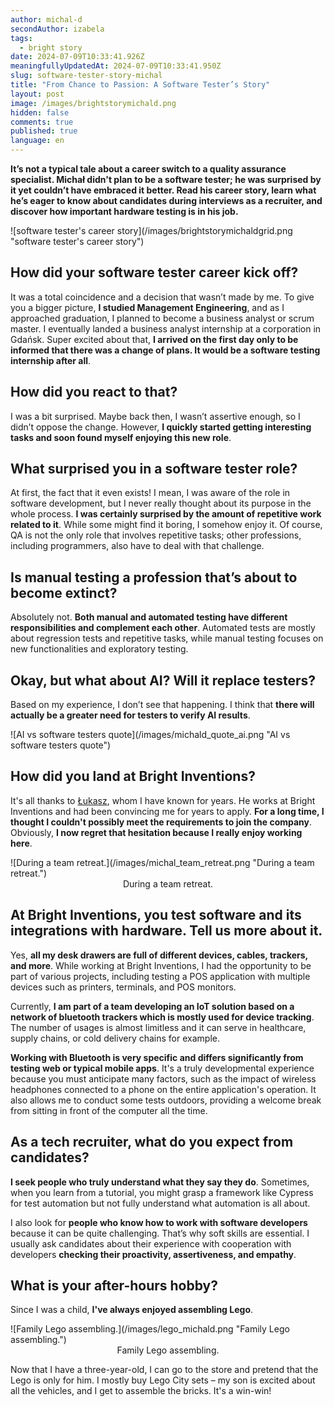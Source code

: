 ```yaml
---
author: michal-d
secondAuthor: izabela
tags:
  - bright story
date: 2024-07-09T10:33:41.926Z
meaningfullyUpdatedAt: 2024-07-09T10:33:41.950Z
slug: software-tester-story-michal
title: "From Chance to Passion: A Software Tester’s Story"
layout: post
image: /images/brightstorymichald.png
hidden: false
comments: true
published: true
language: en
---
```

**It’s not a typical tale about a career switch to a quality assurance specialist. Michał didn't plan to be a software tester; he was surprised by it yet couldn’t have embraced it better. Read his career story, learn what he’s eager to know about candidates during interviews as a recruiter, and discover how important hardware testing is in his job.**

<div className="image">![software tester's career story](/images/brightstorymichaldgrid.png "software tester's career story")</div>

## How did your software tester career kick off?

It was a total coincidence and a decision that wasn’t made by me. To give you a bigger picture, **I studied Management Engineering**, and as I approached graduation, I planned to become a business analyst or scrum master. I eventually landed a business analyst internship at a corporation in Gdańsk. Super excited about that, **I arrived on the first day only to be informed that there was a change of plans. It would be a software testing internship after all**.

## How did you react to that?

I was a bit surprised. Maybe back then, I wasn’t assertive enough, so I didn’t oppose the change. However, **I quickly started getting interesting tasks and soon found myself enjoying this new role**.

## What surprised you in a software tester role?

At first, the fact that it even exists! I mean, I was aware of the role in software development, but I never really thought about its purpose in the whole process. **I was certainly surprised by the amount of repetitive work related to it**. While some might find it boring, I somehow enjoy it. Of course, QA is not the only role that involves repetitive tasks; other professions, including programmers, also have to deal with that challenge.

## Is manual testing a profession that’s about to become extinct?

Absolutely not. **Both manual and automated testing have different responsibilities and complement each other**. Automated tests are mostly about regression tests and repetitive tasks, while manual testing focuses on new functionalities and exploratory testing.

## Okay, but what about AI? Will it replace testers?

Based on my experience, I don’t see that happening. I think that **there will actually be a greater need for testers to verify AI results**.

<div className="image">![AI vs software testers quote](/images/michald_quote_ai.png "AI vs software testers quote")</div>

## How did you land at Bright Inventions?

It's all thanks to [Łukasz](/about-us/lukasz/), whom I have known for years. He works at Bright Inventions and had been convincing me for years to apply. **For a long time, I thought I couldn't possibly meet the requirements to join the company**. Obviously, **I now regret that hesitation because I really enjoy working here**.

<div className="image">![During a team retreat.](/images/michal_team_retreat.png "During a team retreat.")</div>

<center> During a team retreat. </center>

## At Bright Inventions, you test software and its integrations with hardware. Tell us more about it.

Yes, **all my desk drawers are full of different devices, cables, trackers, and more**. While working at Bright Inventions, I had the opportunity to be part of various projects, including testing a POS application with multiple devices such as printers, terminals, and POS monitors. 

Currently, **I am part of a team developing an IoT solution based on a network of bluetooth trackers which is mostly used for device tracking**. The number of usages is almost limitless and it can serve in healthcare, supply chains, or cold delivery chains for example. 

**Working with Bluetooth is very specific and differs significantly from testing web or typical mobile apps**. It's a truly developmental experience because you must anticipate many factors, such as the impact of wireless headphones connected to a phone on the entire application's operation. It also allows me to conduct some tests outdoors, providing a welcome break from sitting in front of the computer all the time.

## As a tech recruiter, what do you expect from candidates?

**I seek people who truly understand what they say they do**. Sometimes, when you learn from a tutorial, you might grasp a framework like Cypress for test automation but not fully understand what automation is all about.

I also look for **people who know how to work with software developers** because it can be quite challenging. That’s why soft skills are essential. I usually ask candidates about their experience with cooperation with developers **checking their proactivity, assertiveness, and empathy**.

## What is your after-hours hobby?

Since I was a child, **I've always enjoyed assembling Lego**.

<div className="image">![Family Lego assembling.](/images/lego_michald.png "Family Lego assembling.")</div>

<center> Family Lego assembling. </center>

Now that I have a three-year-old, I can go to the store and pretend that the Lego is only for him.  I mostly buy Lego City sets – my son is excited about all the vehicles, and I get to assemble the bricks. It's a win-win!